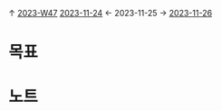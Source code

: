 
↑ [2023-W47](2023-W47.md)
[2023-11-24](2023-11-24.md) ← 2023-11-25 → [2023-11-26](2023-11-26.md)


# 목표



# 노트




